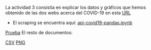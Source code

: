 La actividad 3 consistía en explicar los datos y gráficos que hemos obtenido de las dos webs acerca del COVID-19 en esta [URL](https://covid19api.com/)



- El scraping se encuentra aquí: [api-covid19-pandas.ipynb](https://github.com/nebrijas/periodismodedatos-mariofs17/blob/main/api-covid19-pandas.ipynb)

[Prueba](https://github.com/nebrijas/periodismodedatos-mariofs17/blob/main/api-pandas-folium%20(1).html)
El resto de documentos:

[CSV](https://github.com/nebrijas/periodismodedatos-mariofs17/blob/main/vs.csv)
[PNG](https://github.com/nebrijas/periodismodedatos-mariofs17/blob/main/vs.png)
[]()

